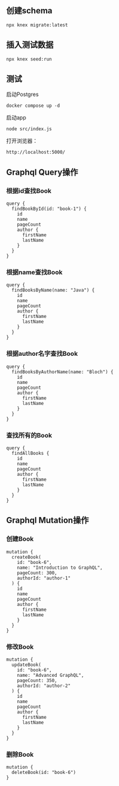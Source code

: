 ## 创建schema
```
npx knex migrate:latest
```

## 插入测试数据
```
npx knex seed:run
```

## 测试
启动Postgres
```
docker compose up -d
```

启动app
```
node src/index.js
```

打开浏览器：
```
http://localhost:5000/
```

## Graphql Query操作
### 根据id查找Book
```
query {
  findBookById(id: "book-1") {
    id
    name
    pageCount
    author {
      firstName
      lastName
    }
  }
}
```
### 根据name查找Book
```
query {
  findBooksByName(name: "Java") {
    id
    name
    pageCount
    author {
      firstName
      lastName
    }
  }
}
```
### 根据author名字查找Book
```
query {
  findBooksByAuthorName(name: "Bloch") {
    id
    name
    pageCount
    author {
      firstName
      lastName
    }
  }
}
```
### 查找所有的Book
```
query {
  findAllBooks {
    id
    name
    pageCount
    author {
      firstName
      lastName
    }
  }
}
```
## Graphql Mutation操作
### 创建Book
```
mutation {
  createBook(
    id: "book-6",
    name: "Introduction to GraphQL",
    pageCount: 300,
    authorId: "author-1"
  ) {
    id
    name
    pageCount
    author {
      firstName
      lastName
    }
  }
}
```
### 修改Book
```
mutation {
  updateBook(
    id: "book-6",
    name: "Advanced GraphQL",
    pageCount: 350,
    authorId: "author-2"
  ) {
    id
    name
    pageCount
    author {
      firstName
      lastName
    }
  }
}
```
### 删除Book
```
mutation {
  deleteBook(id: "book-6")
}
```
